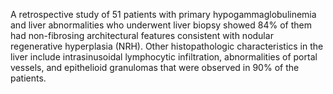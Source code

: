 A retrospective study of 51 patients with primary hypogammaglobulinemia and liver abnormalities who underwent liver biopsy showed 84% of them had non-fibrosing architectural features consistent with nodular regenerative hyperplasia (NRH). Other histopathologic characteristics in the liver include intrasinusoidal lymphocytic infiltration, abnormalities of portal vessels, and epithelioid granulomas that were observed in 90% of the patients.